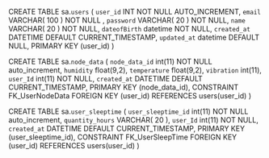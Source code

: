 CREATE TABLE  sa.`users` (     `user_id` INT NOT NULL AUTO_INCREMENT,     `email` VARCHAR( 100 ) NOT NULL ,     `password` VARCHAR( 20 ) NOT NULL,     `name` VARCHAR( 20 ) NOT NULL,      `dateofBirth` datetime NOT NULL,     `created_at` DATETIME DEFAULT CURRENT_TIMESTAMP,     `updated_at` datetime DEFAULT NULL,  PRIMARY KEY (user_id) )


CREATE TABLE sa.`node_data` (   `node_data_id` int(11) NOT NULL auto_increment,   `humidity` float(9,2),   `temperature` float(9,2),   `vibration` int(11),   `user_Id` int(11) NOT NULL,   `created_at` DATETIME DEFAULT CURRENT_TIMESTAMP,   PRIMARY KEY  (node_data_id),   CONSTRAINT FK_UserNodeData FOREIGN KEY (user_id)   REFERENCES users(user_id) )

CREATE TABLE sa.`user_sleeptime` (   `user_sleeptime_id` int(11) NOT NULL auto_increment,   `quantity_hours` VARCHAR( 20 ),  `user_Id` int(11) NOT NULL,   `created_at` DATETIME DEFAULT CURRENT_TIMESTAMP,   PRIMARY KEY  (user_sleeptime_id),   CONSTRAINT FK_UserSleepTime FOREIGN KEY (user_id)   REFERENCES users(user_id) )